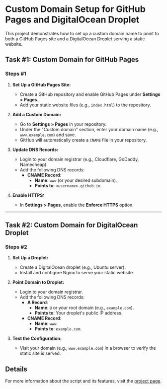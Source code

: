 # Custom Domain Setup for GitHub Pages and DigitalOcean Droplet

This project demonstrates how to set up a custom domain name to point to both a GitHub Pages site and a DigitalOcean Droplet serving a static website.

## Task #1: Custom Domain for GitHub Pages

### Steps #1

1. **Set Up a GitHub Pages Site:**

   - Create a GitHub repository and enable GitHub Pages under **Settings > Pages**.
   - Add your static website files (e.g., `index.html`) to the repository.

2. **Add a Custom Domain:**

   - Go to **Settings > Pages** in your repository.
   - Under the "Custom domain" section, enter your domain name (e.g., `www.example.com`) and save.
   - GitHub will automatically create a `CNAME` file in your repository.

3. **Update DNS Records:**

   - Login to your domain registrar (e.g., Cloudflare, GoDaddy, Namecheap).
   - Add the following DNS records:
     - **CNAME Record**:
       - **Name**: `www` (or your desired subdomain).
       - **Points to**: `<username>.github.io`.

4. **Enable HTTPS:**
   - In **Settings > Pages**, enable the **Enforce HTTPS** option.

---

## Task #2: Custom Domain for DigitalOcean Droplet

### Steps #2

1. **Set Up a Droplet:**

   - Create a DigitalOcean droplet (e.g., Ubuntu server).
   - Install and configure Nginx to serve your static website.

2. **Point Domain to Droplet:**

   - Login to your domain registrar.
   - Add the following DNS records:
     - **A Record**:
       - **Name**: `@` or your root domain (e.g., `example.com`).
       - **Points to**: Your droplet's public IP address.
     - **CNAME Record**:
       - **Name**: `www`.
       - **Points to**: `example.com`.

3. **Test the Configuration:**
   - Visit your domain (e.g., `www.example.com`) in a browser to verify the static site is served.

## Details

For more information about the script and its features, visit the [project page](https://roadmap.sh/projects/basic-dns).

